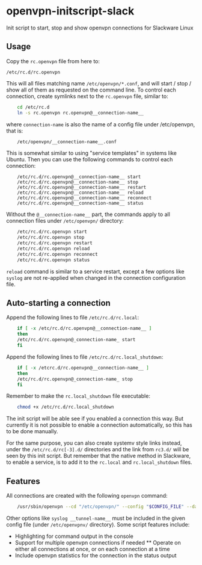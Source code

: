 # openvpn-initscript-slack
Init script to start, stop and show openvpn connections for Slackware Linux

## Usage
Copy the `rc.openvpn` file from here to:

    /etc/rc.d/rc.openvpn

This will all files matching name `/etc/openvpn/*.conf`, and will start / stop / show all
of them as requested on the command line. To control each connection, create symlinks
next to the `rc.openvpn` file, similar to:
```sh
    cd /etc/rc.d
    ln -s rc.openvpn rc.openvpn@__connection-name__
```
where `connection-name` is also the name of a config file under /etc/openvpn, that is:
```sh
    /etc/openvpn/__connection-name__.conf
```
This is somewhat similar to using "service templates" in systems like Ubuntu. Then you can 
use the following commands to control each connection:
```
    /etc/rc.d/rc.openvpn@__connection-name__ start
    /etc/rc.d/rc.openvpn@__connection-name__ stop
    /etc/rc.d/rc.openvpn@__connection-name__ restart
    /etc/rc.d/rc.openvpn@__connection-name__ reload
    /etc/rc.d/rc.openvpn@__connection-name__ reconnect
    /etc/rc.d/rc.openvpn@__connection-name__ status
```
Without the `@__connection-name__` part, the commands apply to all connection files under
`/etc/openvpn/` directory:
```sh
    /etc/rc.d/rc.openvpn start
    /etc/rc.d/rc.openvpn stop
    /etc/rc.d/rc.openvpn restart
    /etc/rc.d/rc.openvpn reload
    /etc/rc.d/rc.openvpn reconnect
    /etc/rc.d/rc.openvpn status
```
`reload` command is similar to a service restart, except a few 
options like `syslog` are not re-applied when changed in the connection configuration file. 

## Auto-starting a connection
Append the following lines to file `/etc/rc.d/rc.local`:
```sh
    if [ -x /etc/rc.d/rc.openvpn@__connection-name__ ]
    then
	/etc/rc.d/rc.openvpn@_connection-name_ start
    fi
```
Append the following lines to file `/etc/rc.d/rc.local_shutdown`:
```sh
    if [ -x /etcrc.d/rc.openvpn@__connection-name__ ]
    then
	/etc/rc.d/rc.openvpn@_connection-name_ stop
    fi
```

Remember to make the `rc.local_shutdown` file executable:
```sh
    chmod +x /etc/rc.d/rc.local_shutdown
```

The init script will be able see if you enabled a connection this way. But currently it
is not possible to enable a connection automatically, so this has to be done manually.

For the same purpose, you can also create systemv style links instead, under the
`/etc/rc.d/rc[-3].d/` directories and the link from `rc3.d/` will be seen by this init
script. But remember that the native method in Slackware, to enable a service, is to 
add it to the `rc.local` and `rc.local_shutdown` files.

## Features
All connections are created with the following `openvpn` command:
```sh
    /usr/sbin/openvpn --cd "/etc/openvpn/" --config "$CONFIG_FILE" --daemon
```
Other options like `syslog __tunnel-name__` must be included in the given config file
(under `/etc/openvpnv/` directory). Some script features include:
 * Highlighting for command output in the console
 * Support for multiple openvpn connections if needed
     ** Operate on either all connections at once, or on each connection at a time
 * Include openvpn statistics for the connection in the status output
